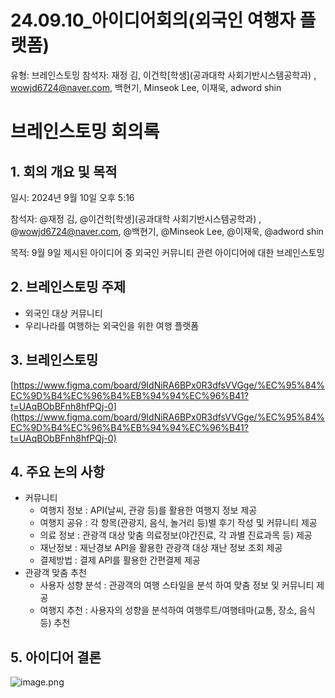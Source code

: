 # 24.09.10_아이디어회의(외국인 여행자 플랫폼)

유형: 브레인스토밍
참석자: 재정 김, 이건학[학생](공과대학 사회기반시스템공학과) ‍, wowjd6724@naver.com, 백현기, Minseok Lee, 이재욱, adword shin

# 브레인스토밍 회의록

## 1. 회의 개요 및 목적

일시: 2024년 9월 10일 오후 5:16

참석자: @재정 김, @이건학[학생](공과대학 사회기반시스템공학과) ‍, @wowjd6724@naver.com, @백현기, @Minseok Lee, @이재욱, @adword shin

목적: 9월 9일 제시된 아이디어 중 외국인 커뮤니티 관련 아이디어에 대한 브레인스토밍 

## 2. 브레인스토밍 주제

- 외국인 대상 커뮤니티
- 우리나라를 여행하는 외국인을 위한 여행 플랫폼

## 3. 브레인스토밍

[https://www.figma.com/board/9IdNiRA6BPx0R3dfsVVGge/%EC%95%84%EC%9D%B4%EC%96%B4%EB%94%94%EC%96%B41?t=UAqBObBFnh8hfPQj-0](https://www.figma.com/board/9IdNiRA6BPx0R3dfsVVGge/%EC%95%84%EC%9D%B4%EC%96%B4%EB%94%94%EC%96%B41?t=UAqBObBFnh8hfPQj-0)

## 4. 주요 논의 사항

- 커뮤니티
    - 여행지 정보 : API(날씨, 관광 등)를 활용한 여행지 정보 제공
    - 여행지 공유 : 각 항목(관광지, 음식, 놀거리 등)별 후기 작성 및 커뮤니티 제공
    - 의료 정보 : 관광객 대상 맞춤 의료정보(야간진료, 각 과별 진료과목 등) 제공
    - 재난정보 : 재난경보 API을 활용한 관광객 대상 재난 정보 조회 제공
    - 결제방법 : 결제 API를 활용한 간편결제 제공
- 관광객 맞춤 추천
    - 사용자 성향 분석 : 관광객의 여행 스타일을 분석 하여 맞춤 정보 및 커뮤니티 제공
    - 여행지 추천 : 사용자의 성향을 분석하여 여행루트/여행테마(교통, 장소, 음식 등) 추천

## 5. 아이디어 결론

![image.png](24%2009%2010_%E1%84%8B%E1%85%A1%E1%84%8B%E1%85%B5%E1%84%83%E1%85%B5%E1%84%8B%E1%85%A5%E1%84%92%E1%85%AC%E1%84%8B%E1%85%B4(%E1%84%8B%E1%85%AC%E1%84%80%E1%85%AE%E1%86%A8%E1%84%8B%E1%85%B5%E1%86%AB%20%E1%84%8B%E1%85%A7%E1%84%92%E1%85%A2%E1%86%BC%E1%84%8C%E1%85%A1%20%E1%84%91%E1%85%B3%E1%86%AF%E1%84%85%E1%85%A2%E1%86%BA%E1%84%91%E1%85%A9%E1%86%B7)%201af78af1674648079a0105d9434befff/image.png)